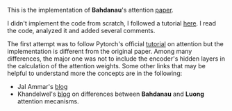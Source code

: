 This is the implementation of **Bahdanau**'s attention [paper](https://arxiv.org/abs/1409.0473).

I didn't implement the code from scratch, I followed a tutorial [here](https://colab.research.google.com/github/bastings/annotated_encoder_decoder/blob/master/annotated_encoder_decoder.ipynb#scrollTo=gbnrkdh0w4XW). I read the code, analyzed it and added several comments. 

The first attempt was to follow Pytorch's official [tutorial](https://pytorch.org/tutorials/intermediate/seq2seq_translation_tutorial.html?fbclid=IwAR1hT0w0Yfnf5aZ27S6J7rH_vRkjbu7XgD7Yw43z9EGwLrsAawjPaYAe-sk) on attention but the implementation is different from the original paper. Among many differences, the major one was not to include the encoder's hidden layers in the calculation of the attention
weights.
Some other links that may be helpful to understand more the concepts are in the following:
- Jal Ammar's [blog](https://jalammar.github.io/visualizing-neural-machine-translation-mechanics-of-seq2seq-models-with-attention/?fbclid=IwAR0qRBq-LfcgwkZrw7FgsSjXDOzHw3IURBaDOcPZVOLIvDoaNbpvjcIcRNs)
- Khandelwel's [blog](https://towardsdatascience.com/sequence-2-sequence-model-with-attention-mechanism-9e9ca2a613a) on differences between **Bahdanau** and **Luong** attention mecanisms.
